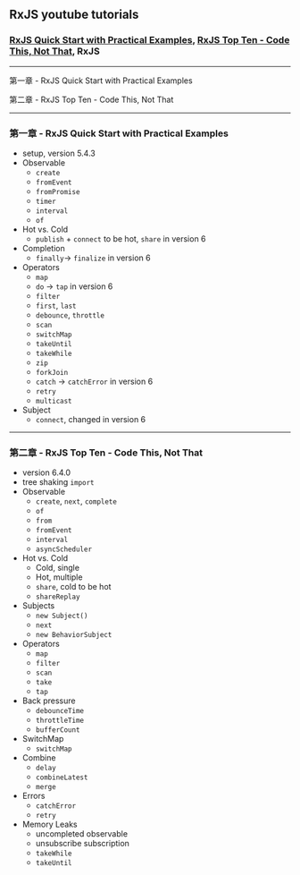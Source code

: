 ## RxJS youtube tutorials

### [RxJS Quick Start with Practical Examples](https://www.youtube.com/watch?v=2LCo926NFLI), [RxJS Top Ten - Code This, Not That](https://www.youtube.com/watch?v=ewcoEYS85Co), RxJS

---

第一章 - RxJS Quick Start with Practical Examples

第二章 - RxJS Top Ten - Code This, Not That

---

### 第一章 - RxJS Quick Start with Practical Examples

- setup, version 5.4.3
- Observable
  - `create`
  - `fromEvent`
  - `fromPromise`
  - `timer`
  - `interval`
  - `of`
- Hot vs. Cold
  - `publish` + `connect` to be hot, `share` in version 6
- Completion
  - `finally`-> `finalize` in version 6
- Operators
  - `map`
  - `do` -> `tap` in version 6
  - `filter`
  - `first`, `last`
  - `debounce`, `throttle`
  - `scan`
  - `switchMap`
  - `takeUntil`
  - `takeWhile`
  - `zip`
  - `forkJoin`
  - `catch` -> `catchError` in version 6
  - `retry`
  - `multicast`
- Subject
  - `connect`, changed in version 6

---

### 第二章 - RxJS Top Ten - Code This, Not That

- version 6.4.0
- tree shaking `import`
- Observable
  - `create`, `next`, `complete`
  - `of`
  - `from`
  - `fromEvent`
  - `interval`
  - `asyncScheduler`
- Hot vs. Cold
  - Cold, single
  - Hot, multiple
  - `share`, cold to be hot
  - `shareReplay`
- Subjects
  - `new Subject()`
  - `next`
  - `new BehaviorSubject`
- Operators
  - `map`
  - `filter`
  - `scan`
  - `take`
  - `tap`
- Back pressure
  - `debounceTime`
  - `throttleTime`
  - `bufferCount`
- SwitchMap
  - `switchMap`
- Combine
  - `delay`
  - `combineLatest`
  - `merge`
- Errors
  - `catchError`
  - `retry`
- Memory Leaks
  - uncompleted observable
  - unsubscribe subscription
  - `takeWhile`
  - `takeUntil`
